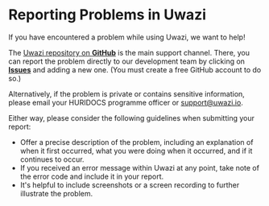 # Reporting Problems in Uwazi

If you have encountered a problem while using Uwazi, we want to help!

The [Uwazi repository on **GitHub**](https://github.com/huridocs/uwazi) is the main support channel. There, you can report the problem directly to our development team by clicking on **[Issues](https://github.com/huridocs/uwazi/issues)** and adding a new one. (You must create a free GitHub account to do so.)

Alternatively, if the problem is private or contains sensitive information, please email your HURIDOCS programme officer or [support@uwazi.io](mailto:support@uwazi.io).

Either way, please consider the following guidelines when submitting your report:
- Offer a precise description of the problem, including an explanation of when it first occurred, what you were doing when it occurred, and if it continues to occur.
- If you received an error message within Uwazi at any point, take note of the error code and include it in your report.
- It's helpful to include screenshots or a screen recording to further illustrate the problem.
